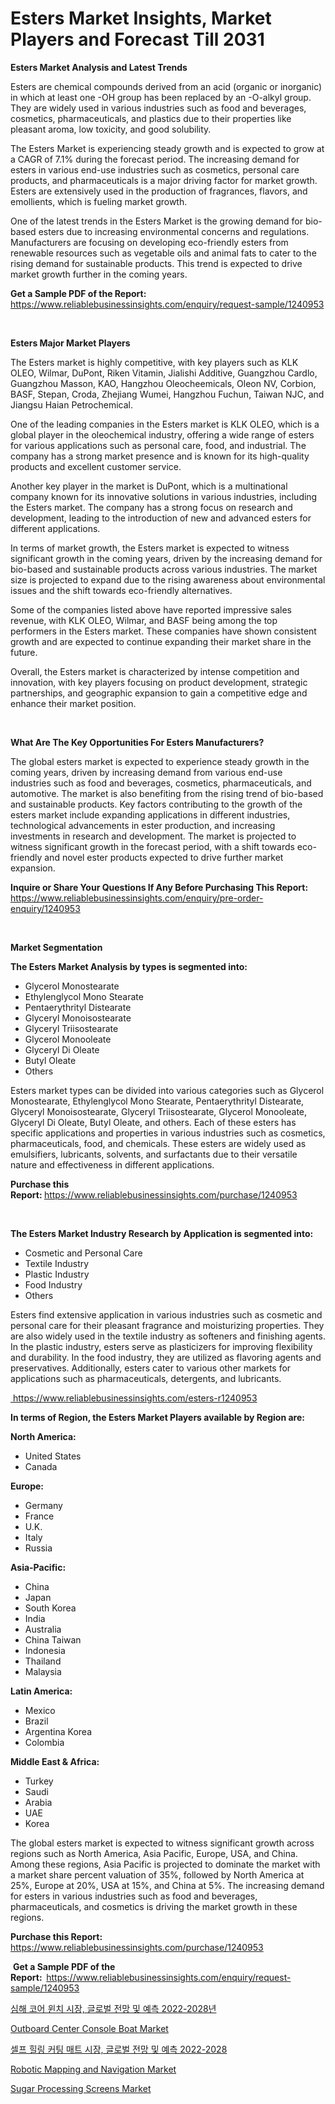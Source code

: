 <p><h1>Esters Market Insights, Market Players and Forecast Till 2031</h1></p><p><strong>Esters Market Analysis and Latest Trends</strong></p>
<p><p>Esters are chemical compounds derived from an acid (organic or inorganic) in which at least one -OH group has been replaced by an -O-alkyl group. They are widely used in various industries such as food and beverages, cosmetics, pharmaceuticals, and plastics due to their properties like pleasant aroma, low toxicity, and good solubility.</p><p>The Esters Market is experiencing steady growth and is expected to grow at a CAGR of 7.1% during the forecast period. The increasing demand for esters in various end-use industries such as cosmetics, personal care products, and pharmaceuticals is a major driving factor for market growth. Esters are extensively used in the production of fragrances, flavors, and emollients, which is fueling market growth.</p><p>One of the latest trends in the Esters Market is the growing demand for bio-based esters due to increasing environmental concerns and regulations. Manufacturers are focusing on developing eco-friendly esters from renewable resources such as vegetable oils and animal fats to cater to the rising demand for sustainable products. This trend is expected to drive market growth further in the coming years.</p></p>
<p><strong>Get a Sample PDF of the Report:&nbsp;</strong> <a href="https://www.reliablebusinessinsights.com/enquiry/request-sample/1240953">https://www.reliablebusinessinsights.com/enquiry/request-sample/1240953</a></p>
<p>&nbsp;</p>
<p><strong>Esters Major Market Players</strong></p>
<p><p>The Esters market is highly competitive, with key players such as KLK OLEO, Wilmar, DuPont, Riken Vitamin, Jialishi Additive, Guangzhou Cardlo, Guangzhou Masson, KAO, Hangzhou Oleocheemicals, Oleon NV, Corbion, BASF, Stepan, Croda, Zhejiang Wumei, Hangzhou Fuchun, Taiwan NJC, and Jiangsu Haian Petrochemical.</p><p>One of the leading companies in the Esters market is KLK OLEO, which is a global player in the oleochemical industry, offering a wide range of esters for various applications such as personal care, food, and industrial. The company has a strong market presence and is known for its high-quality products and excellent customer service.</p><p>Another key player in the market is DuPont, which is a multinational company known for its innovative solutions in various industries, including the Esters market. The company has a strong focus on research and development, leading to the introduction of new and advanced esters for different applications.</p><p>In terms of market growth, the Esters market is expected to witness significant growth in the coming years, driven by the increasing demand for bio-based and sustainable products across various industries. The market size is projected to expand due to the rising awareness about environmental issues and the shift towards eco-friendly alternatives.</p><p>Some of the companies listed above have reported impressive sales revenue, with KLK OLEO, Wilmar, and BASF being among the top performers in the Esters market. These companies have shown consistent growth and are expected to continue expanding their market share in the future.</p><p>Overall, the Esters market is characterized by intense competition and innovation, with key players focusing on product development, strategic partnerships, and geographic expansion to gain a competitive edge and enhance their market position.</p></p>
<p>&nbsp;</p>
<p><strong>What Are The Key Opportunities For Esters Manufacturers?</strong></p>
<p><p>The global esters market is expected to experience steady growth in the coming years, driven by increasing demand from various end-use industries such as food and beverages, cosmetics, pharmaceuticals, and automotive. The market is also benefiting from the rising trend of bio-based and sustainable products. Key factors contributing to the growth of the esters market include expanding applications in different industries, technological advancements in ester production, and increasing investments in research and development. The market is projected to witness significant growth in the forecast period, with a shift towards eco-friendly and novel ester products expected to drive further market expansion.</p></p>
<p><strong>Inquire or Share Your Questions If Any Before Purchasing This Report:</strong> <a href="https://www.reliablebusinessinsights.com/enquiry/pre-order-enquiry/1240953">https://www.reliablebusinessinsights.com/enquiry/pre-order-enquiry/1240953</a></p>
<p>&nbsp;</p>
<p><strong>Market Segmentation</strong></p>
<p><strong>The Esters Market Analysis by types is segmented into:</strong></p>
<p><ul><li>Glycerol Monostearate</li><li>Ethylenglycol Mono Stearate</li><li>Pentaerythrityl Distearate</li><li>Glyceryl Monoisostearate</li><li>Glyceryl Triisostearate</li><li>Glycerol Monooleate</li><li>Glyceryl Di Oleate</li><li>Butyl Oleate</li><li>Others</li></ul></p>
<p><p>Esters market types can be divided into various categories such as Glycerol Monostearate, Ethylenglycol Mono Stearate, Pentaerythrityl Distearate, Glyceryl Monoisostearate, Glyceryl Triisostearate, Glycerol Monooleate, Glyceryl Di Oleate, Butyl Oleate, and others. Each of these esters has specific applications and properties in various industries such as cosmetics, pharmaceuticals, food, and chemicals. These esters are widely used as emulsifiers, lubricants, solvents, and surfactants due to their versatile nature and effectiveness in different applications.</p></p>
<p><strong>Purchase this Report:&nbsp;</strong><a href="https://www.reliablebusinessinsights.com/purchase/1240953">https://www.reliablebusinessinsights.com/purchase/1240953</a></p>
<p>&nbsp;</p>
<p><strong>The Esters Market Industry Research by Application is segmented into:</strong></p>
<p><ul><li>Cosmetic and Personal Care</li><li>Textile Industry</li><li>Plastic Industry</li><li>Food Industry</li><li>Others</li></ul></p>
<p><p>Esters find extensive application in various industries such as cosmetic and personal care for their pleasant fragrance and moisturizing properties. They are also widely used in the textile industry as softeners and finishing agents. In the plastic industry, esters serve as plasticizers for improving flexibility and durability. In the food industry, they are utilized as flavoring agents and preservatives. Additionally, esters cater to various other markets for applications such as pharmaceuticals, detergents, and lubricants.</p></p>
<p><a href="https://www.reliablebusinessinsights.com/esters-r1240953">&nbsp;https://www.reliablebusinessinsights.com/esters-r1240953</a></p>
<p><strong>In terms of Region, the Esters Market Players available by Region are:</strong></p>
<p>
    <p> <strong> North America: </strong>
        <ul>
            <li>United States</li>
            <li>Canada</li>
        </ul>
        </p> 
    <p> <strong> Europe: </strong>
        <ul>
            <li>Germany</li>
            <li>France</li>
            <li>U.K.</li>
            <li>Italy</li>
            <li>Russia</li>
        </ul>
        </p> 
    <p> <strong> Asia-Pacific: </strong>
        <ul>
            <li>China</li>
            <li>Japan</li>
            <li>South Korea</li>
            <li>India</li>
            <li>Australia</li>
            <li>China Taiwan</li>
            <li>Indonesia</li>
            <li>Thailand</li>
            <li>Malaysia</li>
        </ul>
        </p> 
    <p> <strong> Latin America: </strong>
        <ul>
            <li>Mexico</li>
            <li>Brazil</li>
            <li>Argentina Korea</li>
            <li>Colombia</li>
        </ul>
        </p> 
    <p> <strong> Middle East & Africa: </strong>
        <ul>
            <li>Turkey</li>
            <li>Saudi</li>
            <li>Arabia</li>
            <li>UAE</li>
            <li>Korea</li>
        </ul>
    </p>
    </p>
<p><p>The global esters market is expected to witness significant growth across regions such as North America, Asia Pacific, Europe, USA, and China. Among these regions, Asia Pacific is projected to dominate the market with a market share percent valuation of 35%, followed by North America at 25%, Europe at 20%, USA at 15%, and China at 5%. The increasing demand for esters in various industries such as food and beverages, pharmaceuticals, and cosmetics is driving the market growth in these regions.</p></p>
<p><strong>Purchase this Report: </strong><a href="https://www.reliablebusinessinsights.com/purchase/1240953">https://www.reliablebusinessinsights.com/purchase/1240953</a></p>
<p>&nbsp;<strong>Get a Sample PDF of the Report:&nbsp;&nbsp;</strong><a href="https://www.reliablebusinessinsights.com/enquiry/request-sample/1240953">https://www.reliablebusinessinsights.com/enquiry/request-sample/1240953</a></p>
<p><strong></strong></p>
<p><p><a href="https://github.com/JosefaRice/Market-Research-Report-List-1/blob/main/1692970131301.md">심해 코어 윈치 시장, 글로벌 전망 및 예측 2022-2028년</a></p><p><a href="https://issuu.com/reportprime-2/docs/outboard-center-console-boat-market-size-2030.pptx">Outboard Center Console Boat Market</a></p><p><a href="https://github.com/xvz497517413/Market-Research-Report-List-3/blob/main/9850499131302.md">셀프 힐링 커팅 매트 시장, 글로벌 전망 및 예측 2022-2028</a></p><p><a href="https://github.com/Krish2023na/Market-Research-Report-List-5/blob/main/robotic-mapping-and-navigation-market.md">Robotic Mapping and Navigation Market</a></p><p><a href="https://github.com/bmorecock/Market-Research-Report-List-4/blob/main/sugar-processing-screens-market.md">Sugar Processing Screens Market</a></p></p>